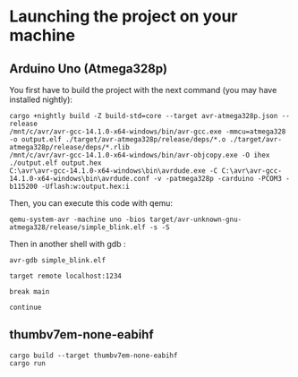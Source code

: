 # Launching the project on your machine

## Arduino Uno (Atmega328p)

You first have to build the project with the next command (you may have installed nightly):

```
cargo +nightly build -Z build-std=core --target avr-atmega328p.json --release
/mnt/c/avr/avr-gcc-14.1.0-x64-windows/bin/avr-gcc.exe -mmcu=atmega328 -o output.elf ./target/avr-atmega328p/release/deps/*.o ./target/avr-atmega328p/release/deps/*.rlib
/mnt/c/avr/avr-gcc-14.1.0-x64-windows/bin/avr-objcopy.exe -O ihex ./output.elf output.hex
C:\avr\avr-gcc-14.1.0-x64-windows\bin\avrdude.exe -C C:\avr\avr-gcc-14.1.0-x64-windows\bin\avrdude.conf -v -patmega328p -carduino -PCOM3 -b115200 -Uflash:w:output.hex:i
```


Then, you can execute this code with qemu:

```
qemu-system-avr -machine uno -bios target/avr-unknown-gnu-atmega328/release/simple_blink.elf -s -S
```

Then in another shell with gdb : 
````
avr-gdb simple_blink.elf

target remote localhost:1234

break main

continue
````
## thumbv7em-none-eabihf

```
cargo build --target thumbv7em-none-eabihf
cargo run
```
